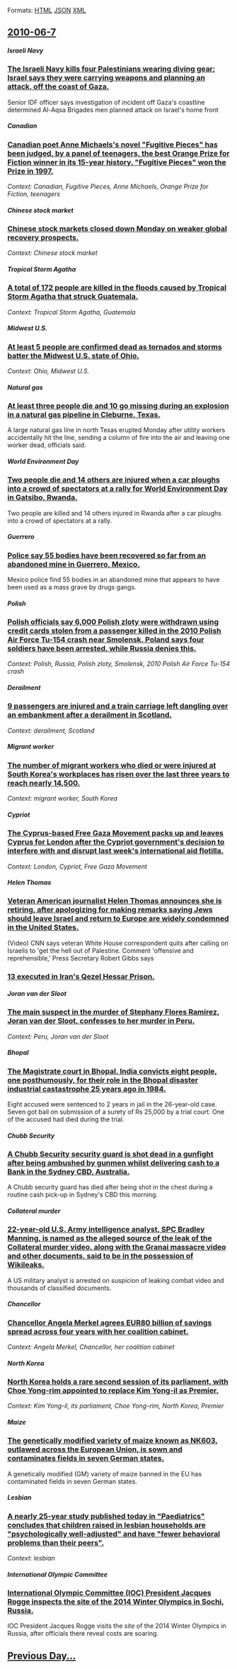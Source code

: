 
Formats: [HTML](2010/06/7/index.html)  [JSON](2010/06/7/index.json)  [XML](2010/06/7/index.xml)  

## [2010-06-7](/news/2010/06/7/index.md)

##### Israeli Navy
### [The Israeli Navy kills four Palestinians wearing diving gear; Israel says they were carrying weapons and planning an attack, off the coast of Gaza. ](/news/2010/06/7/the-israeli-navy-kills-four-palestinians-wearing-diving-gear-israel-says-they-were-carrying-weapons-and-planning-an-attack-off-the-coast-o.md)
Senior IDF officer says investigation of incident off Gaza&#39;s coastline determined Al-Aqsa Brigades men planned attack on Israel&#39;s home front 

##### Canadian
### [Canadian poet Anne Michaels's novel "Fugitive Pieces" has been judged, by a panel of teenagers, the best Orange Prize for Fiction winner in its 15-year history. "Fugitive Pieces" won the Prize in 1997. ](/news/2010/06/7/canadian-poet-anne-michaels-s-novel-fugitive-pieces-has-been-judged-by-a-panel-of-teenagers-the-best-orange-prize-for-fiction-winner-in.md)
_Context: Canadian, Fugitive Pieces, Anne Michaels, Orange Prize for Fiction, teenagers_

##### Chinese stock market
### [Chinese stock markets closed down Monday on weaker global recovery prospects. ](/news/2010/06/7/chinese-stock-markets-closed-down-monday-on-weaker-global-recovery-prospects.md)
_Context: Chinese stock market_

##### Tropical Storm Agatha
### [A total of 172 people are killed in the floods caused by Tropical Storm Agatha that struck Guatemala. ](/news/2010/06/7/a-total-of-172-people-are-killed-in-the-floods-caused-by-tropical-storm-agatha-that-struck-guatemala.md)
_Context: Tropical Storm Agatha, Guatemala_

##### Midwest U.S.
### [At least 5 people are confirmed dead as tornados and storms batter the Midwest U.S. state of Ohio. ](/news/2010/06/7/at-least-5-people-are-confirmed-dead-as-tornados-and-storms-batter-the-midwest-u-s-state-of-ohio.md)
_Context: Ohio, Midwest U.S._

##### Natural gas
### [At least three people die and 10 go missing during an explosion in a natural gas pipeline in Cleburne, Texas. ](/news/2010/06/7/at-least-three-people-die-and-10-go-missing-during-an-explosion-in-a-natural-gas-pipeline-in-cleburne-texas.md)
A large natural gas line in north Texas erupted Monday after utility workers accidentally hit the line, sending a column of fire into the air and leaving one worker dead, officials said. 

##### World Environment Day
### [Two people die and 14 others are injured when a car ploughs into a crowd of spectators at a rally for World Environment Day in Gatsibo, Rwanda. ](/news/2010/06/7/two-people-die-and-14-others-are-injured-when-a-car-ploughs-into-a-crowd-of-spectators-at-a-rally-for-world-environment-day-in-gatsibo-rwan.md)
Two people are killed and 14 others injured in Rwanda after a car ploughs into a crowd of spectators at a rally.

##### Guerrero
### [Police say 55 bodies have been recovered so far from an abandoned mine in Guerrero, Mexico. ](/news/2010/06/7/police-say-55-bodies-have-been-recovered-so-far-from-an-abandoned-mine-in-guerrero-mexico.md)
Mexico police find 55 bodies in an abandoned mine that appears to have been used as a mass grave by drugs gangs.

##### Polish
### [Polish officials say 6,000 Polish zloty were withdrawn using credit cards stolen from a passenger killed in the 2010 Polish Air Force Tu-154 crash near Smolensk. Poland says four soldiers have been arrested, while Russia denies this. ](/news/2010/06/7/polish-officials-say-6-000-polish-zloty-were-withdrawn-using-credit-cards-stolen-from-a-passenger-killed-in-the-2010-polish-air-force-tu-154.md)
_Context: Polish, Russia, Polish zloty, Smolensk, 2010 Polish Air Force Tu-154 crash_

##### Derailment
### [9 passengers are injured and a train carriage left dangling over an embankment after a derailment in Scotland. ](/news/2010/06/7/9-passengers-are-injured-and-a-train-carriage-left-dangling-over-an-embankment-after-a-derailment-in-scotland.md)
_Context: derailment, Scotland_

##### Migrant worker
### [The number of migrant workers who died or were injured at South Korea's workplaces has risen over the last three years to reach nearly 14,500. ](/news/2010/06/7/the-number-of-migrant-workers-who-died-or-were-injured-at-south-korea-s-workplaces-has-risen-over-the-last-three-years-to-reach-nearly-14-50.md)
_Context: migrant worker, South Korea_

##### Cypriot
### [The Cyprus-based Free Gaza Movement packs up and leaves Cyprus for London after the Cypriot government's decision to interfere with and disrupt last week's international aid flotilla. ](/news/2010/06/7/the-cyprus-based-free-gaza-movement-packs-up-and-leaves-cyprus-for-london-after-the-cypriot-government-s-decision-to-interfere-with-and-disr.md)
_Context: London, Cypriot, Free Gaza Movement_

##### Helen Thomas
### [Veteran American journalist Helen Thomas announces she is retiring, after apologizing for making remarks saying Jews should leave Israel and return to Europe are widely condemned in the United States. ](/news/2010/06/7/veteran-american-journalist-helen-thomas-announces-she-is-retiring-after-apologizing-for-making-remarks-saying-jews-should-leave-israel-and.md)
(Video) CNN says veteran White House correspondent quits after calling on Israelis to &#39;get the hell out of Palestine. Comment &#39;offensive and reprehensible,&#39; Press Secretary Robert Gibbs says

##### 
### [13 executed in Iran's Qezel Hessar Prison. ](/news/2010/06/7/13-executed-in-iran-s-qezel-hessar-prison.md)
##### Joran van der Sloot
### [The main suspect in the murder of Stephany Flores Ramirez, Joran van der Sloot, confesses to her murder in Peru. ](/news/2010/06/7/the-main-suspect-in-the-murder-of-stephany-flores-ramarez-joran-van-der-sloot-confesses-to-her-murder-in-peru.md)
_Context: Peru, Joran van der Sloot_

##### Bhopal
### [The Magistrate court in Bhopal, India convicts eight people, one posthumously, for their role in the Bhopal disaster industrial castastrophe 25 years ago in 1984. ](/news/2010/06/7/the-magistrate-court-in-bhopal-india-convicts-eight-people-one-posthumously-for-their-role-in-the-bhopal-disaster-industrial-castastrophe.md)
Eight accused were sentenced to 2 years in jail in the 26-year-old case. Seven got bail on submission of a surety of Rs 25,000 by a trial court. One of the accused had died during the trial.

##### Chubb Security
### [A Chubb Security security guard is shot dead in a gunfight after being ambushed by gunmen whilst delivering cash to a Bank in the Sydney CBD, Australia. ](/news/2010/06/7/a-chubb-security-security-guard-is-shot-dead-in-a-gunfight-after-being-ambushed-by-gunmen-whilst-delivering-cash-to-a-bank-in-the-sydney-cbd.md)
A Chubb security guard has died after being shot in the chest during a routine cash pick-up in Sydney&#039;s CBD this morning.

##### Collateral murder
### [22-year-old U.S. Army intelligence analyst, SPC Bradley Manning, is named as the alleged source of the leak of the Collateral murder video, along with the Granai massacre video and other documents, said to be in the possession of Wikileaks. ](/news/2010/06/7/22-year-old-u-s-army-intelligence-analyst-spc-bradley-manning-is-named-as-the-alleged-source-of-the-leak-of-the-collateral-murder-video.md)
A US military analyst is arrested on suspicion of leaking combat video and thousands of classified documents.

##### Chancellor
### [Chancellor Angela Merkel agrees EUR80 billion of savings spread across four years with her coalition cabinet. ](/news/2010/06/7/chancellor-angela-merkel-agrees-a-80-billion-of-savings-spread-across-four-years-with-her-coalition-cabinet.md)
_Context: Angela Merkel, Chancellor, her coalition cabinet_

##### North Korea
### [North Korea holds a rare second session of its parliament, with Choe Yong-rim appointed to replace Kim Yong-il as Premier. ](/news/2010/06/7/north-korea-holds-a-rare-second-session-of-its-parliament-with-choe-yong-rim-appointed-to-replace-kim-yong-il-as-premier.md)
_Context: Kim Yong-il, its parliament, Choe Yong-rim, North Korea, Premier_

##### Maize
### [The genetically modified variety of maize known as NK603, outlawed across the European Union, is sown and contaminates fields in seven German states. ](/news/2010/06/7/the-genetically-modified-variety-of-maize-known-as-nk603-outlawed-across-the-european-union-is-sown-and-contaminates-fields-in-seven-germa.md)
A genetically modified (GM) variety of maize banned in the EU has contaminated fields in seven German states.

##### Lesbian
### [A nearly 25-year study published today in "Paediatrics" concludes that children raised in lesbian households are "psychologically well-adjusted" and have "fewer behavioral problems than their peers". ](/news/2010/06/7/a-nearly-25-year-study-published-today-in-paediatrics-concludes-that-children-raised-in-lesbian-households-are-psychologically-well-adjus.md)
_Context: lesbian_

##### International Olympic Committee
### [International Olympic Committee (IOC) President Jacques Rogge inspects the site of the 2014 Winter Olympics in Sochi, Russia. ](/news/2010/06/7/international-olympic-committee-ioc-president-jacques-rogge-inspects-the-site-of-the-2014-winter-olympics-in-sochi-russia.md)
IOC President Jacques Rogge visits the site of the 2014 Winter Olympics in Russia, after officials there reveal costs are soaring.

## [Previous Day...](/news/2010/06/6/index.md)

